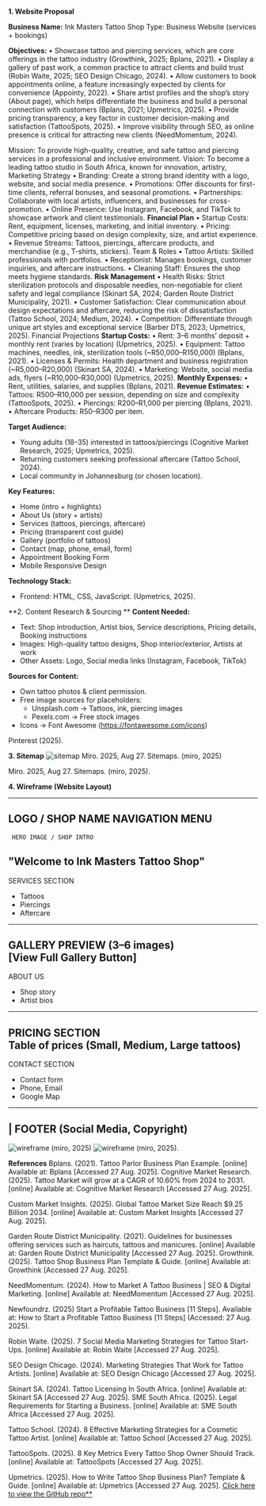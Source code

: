 **1.	Website Proposal**


**Business Name:** Ink Masters Tattoo Shop
Type: Business Website (services + bookings)

**Objectives:**
•	Showcase tattoo and piercing services, which are core offerings in the tattoo industry (Growthink, 2025; Bplans, 2021).
•	Display a gallery of past work, a common practice to attract clients and build trust (Robin Waite, 2025; SEO Design Chicago, 2024).
•	Allow customers to book appointments online, a feature increasingly expected by clients for convenience (Appointy, 2022).
•	Share artist profiles and the shop’s story (About page), which helps differentiate the business and build a personal connection with customers (Bplans, 2021; Upmetrics, 2025).
•	Provide pricing transparency, a key factor in customer decision-making and satisfaction (TattooSpots, 2025).
•	Improve visibility through SEO, as online presence is critical for attracting new clients (NeedMomentum, 2024).

Mission: To provide high-quality, creative, and safe tattoo and piercing services in a professional and inclusive environment. 
Vision: To become a leading tattoo studio in South Africa, known for innovation, artistry, 
Marketing Strategy
•	Branding: Create a strong brand identity with a logo, website, and social media presence.
•	Promotions: Offer discounts for first-time clients, referral bonuses, and seasonal promotions.
•	Partnerships: Collaborate with local artists, influencers, and businesses for cross-promotion.
•	Online Presence: Use Instagram, Facebook, and TikTok to showcase artwork and client testimonials.
**Financial Plan**
•	Startup Costs: Rent, equipment, licenses, marketing, and initial inventory.
•	Pricing: Competitive pricing based on design complexity, size, and artist experience.
•	Revenue Streams: Tattoos, piercings, aftercare products, and merchandise (e.g., T-shirts, stickers).
Team & Roles
•	Tattoo Artists: Skilled professionals with portfolios.
•	Receptionist: Manages bookings, customer inquiries, and aftercare instructions.
•	Cleaning Staff: Ensures the shop meets hygiene standards.
**Risk Management**
•	Health Risks: Strict sterilization protocols and disposable needles, non-negotiable for client safety and legal compliance (Skinart SA, 2024; Garden Route District Municipality, 2021).
•	Customer Satisfaction: Clear communication about design expectations and aftercare, reducing the risk of dissatisfaction (Tattoo School, 2024; Medium, 2024).
•	Competition: Differentiate through unique art styles and exceptional service (Barber DTS, 2023; Upmetrics, 2025).
Financial Projections
**Startup Costs:**
•	Rent: 3–6 months’ deposit + monthly rent (varies by location) (Upmetrics, 2025).
•	Equipment: Tattoo machines, needles, ink, sterilization tools (~R50,000–R150,000) (Bplans, 2021).
•	Licenses & Permits: Health department and business registration (~R5,000–R20,000) (Skinart SA, 2024).
•	Marketing: Website, social media ads, flyers (~R10,000–R30,000) (Upmetrics, 2025).
**Monthly Expenses:**
•	Rent, utilities, salaries, and supplies (Bplans, 2021).
**Revenue Estimates:**
•	Tattoos: R500–R10,000 per session, depending on size and complexity (TattooSpots, 2025).
•	Piercings: R200–R1,000 per piercing (Bplans, 2021).
•	Aftercare Products: R50–R300 per item.

**Target Audience:**
- Young adults (18–35) interested in tattoos/piercings (Cognitive Market Research, 2025; Upmetrics, 2025).
- Returning customers seeking professional aftercare (Tattoo School, 2024).
- Local community in Johannesburg (or chosen location).


**Key Features:**
- Home (intro + highlights)
- About Us (story + artists)
- Services (tattoos, piercings, aftercare)
- Pricing (transparent cost guide)
- Gallery (portfolio of tattoos)
- Contact (map, phone, email, form)
- Appointment Booking Form
- Mobile Responsive Design

**Technology Stack:**
- Frontend: HTML, CSS, JavaScript.
(Upmetrics, 2025).

**2. Content Research & Sourcing
**
**Content Needed:**
- Text: Shop introduction, Artist bios, Service descriptions, Pricing details, Booking instructions
- Images: High-quality tattoo designs, Shop interior/exterior, Artists at work
- Other Assets: Logo, Social media links (Instagram, Facebook, TikTok)

**Sources for Content:**
- Own tattoo photos & client permission.
- Free image sources for placeholders:
  - Unsplash.com → Tattoos, ink, piercing images
  - Pexels.com → Free stock images
- Icons → Font Awesome (https://fontawesome.com/icons)

Pinterest (2025).



**3. Sitemap**
![sitemap](blob:https://miro.com/232dc32c-83b5-48bf-b57f-1ddb7adda42c)
 Miro. 2025, Aug 27. Sitemaps. (miro, 2025)
 
Miro. 2025, Aug 27. Sitemaps. (miro, 2025).

 



**4. Wireframe (Website Layout)**


-------------------------------------------------
 LOGO / SHOP NAME       NAVIGATION MENU      
-------------------------------------------------
     HERO IMAGE / SHOP INTRO                  
 "Welcome to Ink Masters Tattoo Shop"         
-------------------------------------------------
 SERVICES SECTION                               
 - Tattoos                                      
 - Piercings                                    
 - Aftercare                                    
-------------------------------------------------
 GALLERY PREVIEW (3–6 images)                   
[View Full Gallery Button]                    
-------------------------------------------------
 ABOUT US                                       
 - Shop story                                   
 - Artist bios                                  
-------------------------------------------------
 PRICING SECTION                                
 Table of prices (Small, Medium, Large tattoos) 
-------------------------------------------------
CONTACT SECTION                                
 - Contact form                                 
 - Phone, Email                                 
 - Google Map                                   
-------------------------------------------------
| FOOTER (Social Media, Copyright)               
-------------------------------------------------


 ![wireframe](https://www.bing.com/images/blob?bcid=VeueVaZR-dwIDXYjrQq5ESLbEz4Q.....00)
 (miro, 2025)
 ![wireframe](blob:https://chatgpt.com/d5ca08a3-bf5c-479b-a2eb-83c481087436)
 (miro, 2025).

**References**
Bplans. (2021). Tattoo Parlor Business Plan Example. [online] Available at: Bplans [Accessed 27 Aug. 2025].
Cognitive Market Research. (2025). Tattoo Market will grow at a CAGR of 10.60% from 2024 to 2031. [online] Available at: Cognitive Market Research [Accessed 27 Aug. 2025].

Custom Market Insights. (2025). Global Tattoo Market Size Reach $9.25 Billion 2034. [online] Available at: Custom Market Insights [Accessed 27 Aug. 2025].

Garden Route District Municipality. (2021). Guidelines for businesses offering services such as haircuts, tattoos and manicures. [online] Available at: Garden Route District Municipality [Accessed 27 Aug. 2025].
Growthink. (2025). Tattoo Shop Business Plan Template & Guide. [online] Available at: Growthink [Accessed 27 Aug. 2025].

NeedMomentum. (2024). How to Market A Tattoo Business | SEO & Digital Marketing. [online] Available at: NeedMomentum [Accessed 27 Aug. 2025].

Newfoundrz. (2025) Start a Profitable Tattoo Business [11 Steps]. Available at: How to Start a Profitable Tattoo Business [11 Steps] (Accessed: 27 Aug. 2025).

Robin Waite. (2025). 7 Social Media Marketing Strategies for Tattoo Start-Ups. [online] Available at: Robin Waite [Accessed 27 Aug. 2025].

SEO Design Chicago. (2024). Marketing Strategies That Work for Tattoo Artists. [online] Available at: SEO Design Chicago [Accessed 27 Aug. 2025].

Skinart SA. (2024). Tattoo Licensing In South Africa. [online] Available at: Skinart SA [Accessed 27 Aug. 2025].
SME South Africa. (2025). Legal Requirements for Starting a Business. [online] Available at: SME South Africa [Accessed 27 Aug. 2025].

Tattoo School. (2024). 8 Effective Marketing Strategies for a Cosmetic Tattoo Artist. [online] Available at: Tattoo School [Accessed 27 Aug. 2025].

TattooSpots. (2025). 8 Key Metrics Every Tattoo Shop Owner Should Track. [online] Available at: TattooSpots [Accessed 27 Aug. 2025].

Upmetrics. (2025). How to Write Tattoo Shop Business Plan? Template & Guide. [online] Available at: Upmetrics [Accessed 27 Aug. 2025].
[ Click here to view the GitHub repo**](https://github.com/st10468232-eldiestshiseke/POE-PART1-WEDE)



